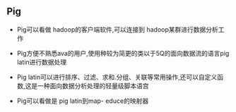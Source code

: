 ## Pig

* Pig可以看做 hadoop的客户端软件,可以连接到 hadoop某群进行数据分析工作

* Pig方便不熟悉ava的用户,使用种较为简更的类以于5Q的面向数据流的语言pig latin进行数据处理

* Pig latin可以进行排序、过滤、求和.分组、关联等常用操作,还可以自定义函数,这是一种面向数据分析处理的轻量级脚本语宫

* Pig可以看做是 pig latin到map- educe的映射器



